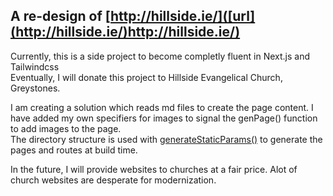 ## A re-design of [http://hillside.ie/]([url](http://hillside.ie/)http://hillside.ie/)
Currently, this is a side project to become completly fluent in Next.js and Tailwindcss  
Eventually, I will donate this project to Hillside Evangelical Church, Greystones.

I am creating a solution which reads md files to create the page content. I have added my own specifiers for images to signal the genPage() function to add images to the page.   
The directory structure is used with [generateStaticParams()]([url](https://nextjs.org/docs/app/api-reference/functions/generate-static-params)https://nextjs.org/docs/app/api-reference/functions/generate-static-params) to generate the pages and routes at build time.  
  
In the future, I will provide websites to churches at a fair price. Alot of church websites are desperate for modernization.
